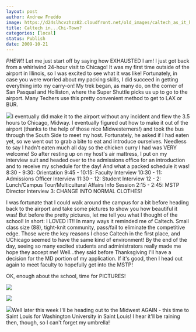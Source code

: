 ```yaml
---
layout: post
author: Andrew Freddo
image: https://d24slhcvzhzz82.cloudfront.net/old_images/caltech_as_it_happens/6a0105349b8251970b0120a601b7c6970b.jpg
title: Caltech in...Chi-Town?
categories: [local]
status: Publish
date: 2009-10-21
---
```



*PHEW*!!
Let me just start off by saying how EXHAUSTED I am! I just got back from a whirlwind 24-hour visit to Chicago! It was my first time outside of the airport in Illinois, so I was excited to see what it was like! Fortunately, in case you were worried about my packing skills, I did succeed in getting everything into my carry-on!
My trek began, as many do, on the corner of San Pasqual and Holliston, where the Super Shuttle picks us up to go to the airport. Many Techers use this pretty convenient method to get to LAX or BUR.


![](https://d24slhcvzhzz82.cloudfront.net/old_images/caltech_as_it_happens/6a0105349b8251970b0120a601cc7b970b.jpg)I eventually did make it to the airport without any incident and flew the 3.5 hours to Chicago, Midway. I eventually figured out how to make it out of the airport (thanks to the help of those nice Midwesterners!) and took the bus through the South Side to meet my host. Fortunately, he asked if I had eaten yet, so we went out to grab a bite to eat and introduce ourselves. Needless to say I hadn't eaten much all day so the chicken curry I had was VERY welcome!
So after resting up on my host's air mattress, I put on my interview suit and headed over to the admissions office for an introduction and to receive my schedule for the day! And what a packed schedule it was!
8:30 - 9:30: Orientation
9:45 - 10:15: Faculty Interview
10:30 - 11: Admissions Officer Interview
11:30 - 12: Student Interview
12 - 2: Lunch/Campus Tour/Multicultural Affairs Info Session
2:15 - 2:45: MSTP Director Interview
3: CHANGE INTO NORMAL CLOTHES!

I was fortunate that I could walk around the campus for a bit before heading back to the airport and take some pictures to show you how beautiful it was! But before the pretty pictures, let me tell you what I thought of the school! In short: I LOVED IT!! In many ways it reminded me of Caltech. Small class size (88), tight-knit community, pass/fail to eliminate the competitive edge. Those were the key reasons I chose Caltech in the first place, and UChicago seemed to have the same kind of environment! By the end of the day, seeing so many excited students and administrators really made me hope they accept me! Well...they said before Thanksgiving I'll have a decision for the MD portion of my application. If it's good, then I head out again to meet faculty to hopefully get into the MSTP!

OK, enough about the school, time for PICTURES!


![](https://d24slhcvzhzz82.cloudfront.net/old_images/caltech_as_it_happens/6a0105349b8251970b0120a65d444b970c.jpg)

![](https://d24slhcvzhzz82.cloudfront.net/old_images/caltech_as_it_happens/6a0105349b8251970b0120a607eef0970b.jpg)

![](https://d24slhcvzhzz82.cloudfront.net/old_images/caltech_as_it_happens/6a0105349b8251970b0120a65f0b42970c.jpg)Well later this week I'll be heading out to the Midwest AGAIN - this time to Saint Louis for Washington University in Saint Louis! I hear it'll be raining then, though, so I can't forget my umbrella! 
